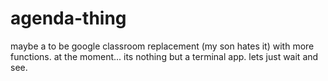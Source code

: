 # agenda-thing
maybe a to be google classroom replacement (my son hates it) with more functions. at the moment... its nothing but a terminal app. lets just wait and see.
